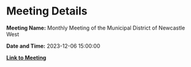 # Meeting Details

**Meeting Name:** Monthly Meeting of the Municipal District of Newcastle West

**Date and Time:** 2023-12-06 15:00:00

**[Link to Meeting](https://www.limerick.ie/council/whats-on/monthly-meeting-of-the-municipal-district-of-newcastle-west-8)**
